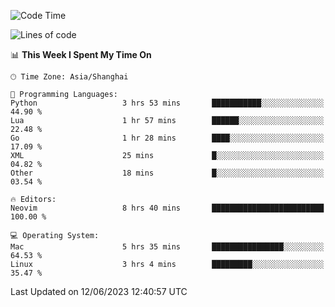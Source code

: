 <!--START_SECTION:waka-->
![Code Time](http://img.shields.io/badge/Code%20Time-1%2C393%20hrs%2037%20mins-blue)

![Lines of code](https://img.shields.io/badge/From%20Hello%20World%20I%27ve%20Written-262.0%20thousand%20lines%20of%20code-blue)

📊 **This Week I Spent My Time On** 

```text
🕑︎ Time Zone: Asia/Shanghai

💬 Programming Languages: 
Python                   3 hrs 53 mins       ███████████░░░░░░░░░░░░░░   44.90 % 
Lua                      1 hr 57 mins        ██████░░░░░░░░░░░░░░░░░░░   22.48 % 
Go                       1 hr 28 mins        ████░░░░░░░░░░░░░░░░░░░░░   17.09 % 
XML                      25 mins             █░░░░░░░░░░░░░░░░░░░░░░░░   04.82 % 
Other                    18 mins             █░░░░░░░░░░░░░░░░░░░░░░░░   03.54 % 

🔥 Editors: 
Neovim                   8 hrs 40 mins       █████████████████████████   100.00 % 

💻 Operating System: 
Mac                      5 hrs 35 mins       ████████████████░░░░░░░░░   64.53 % 
Linux                    3 hrs 4 mins        █████████░░░░░░░░░░░░░░░░   35.47 % 
```


 Last Updated on 12/06/2023 12:40:57 UTC
<!--END_SECTION:waka-->
